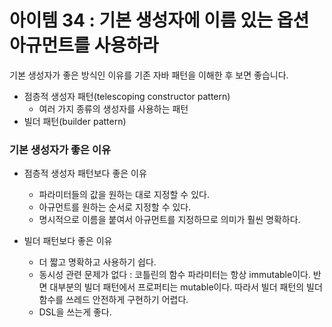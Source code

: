 # 아이템 34 : 기본 생성자에 이름 있는 옵션 아규먼트를 사용하라

기본 생성자가 좋은 방식인 이유를 기존 자바 패턴을 이해한 후 보면 좋습니다.

- 점층적 생성자 패턴(telescoping constructor pattern)
    - 여러 가지 종류의 생성자를 사용하는 패턴
- 빌더 패턴(builder pattern)

### 기본 생성자가 좋은 이유

- 점층적 생성자 패턴보다 좋은 이유
    - 파라미터들의 값을 원하는 대로 지정할 수 있다.
    - 아규먼트를 원하는 순서로 지정할 수 있다.
    - 명시적으로 이름을 붙여서 아규먼트를 지정하므로 의미가 훨씬 명확하다.
    
- 빌더 패턴보다 좋은 이유
    - 더 짧고 명확하고 사용하기 쉽다.
    - 동시성 관련 문제가 없다 : 코틀린의 함수 파라미터는 항상 immutable이다. 반면 대부분의 빌더 패턴에서 프로퍼티는 mutable이다. 따라서 빌더 패턴의 빌더 함수를 쓰레드 안전하게 구현하기 어렵다.
    - DSL을 쓰는게 좋다.